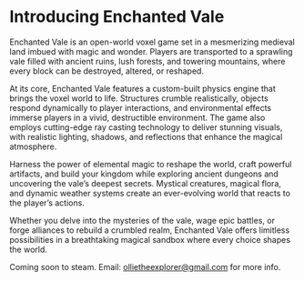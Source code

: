 # Introducing Enchanted Vale

Enchanted Vale is an open-world voxel game set in a mesmerizing medieval land imbued with magic and wonder. Players are transported to a sprawling vale filled with ancient ruins, lush forests, and towering mountains, where every block can be destroyed, altered, or reshaped.

At its core, Enchanted Vale features a custom-built physics engine that brings the voxel world to life. Structures crumble realistically, objects respond dynamically to player interactions, and environmental effects immerse players in a vivid, destructible environment. The game also employs cutting-edge ray casting technology to deliver stunning visuals, with realistic lighting, shadows, and reflections that enhance the magical atmosphere.

Harness the power of elemental magic to reshape the world, craft powerful artifacts, and build your kingdom while exploring ancient dungeons and uncovering the vale’s deepest secrets. Mystical creatures, magical flora, and dynamic weather systems create an ever-evolving world that reacts to the player’s actions.

Whether you delve into the mysteries of the vale, wage epic battles, or forge alliances to rebuild a crumbled realm, Enchanted Vale offers limitless possibilities in a breathtaking magical sandbox where every choice shapes the world.

Coming soon to steam. Email: ollietheexplorer@gmail.com for more info.
